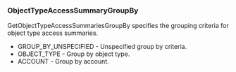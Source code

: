 ### ObjectTypeAccessSummaryGroupBy
GetObjectTypeAccessSummariesGroupBy specifies the grouping criteria for
object type access summaries.

- GROUP_BY_UNSPECIFIED - Unspecified group by criteria.
- OBJECT_TYPE - Group by object type.
- ACCOUNT - Group by account.
